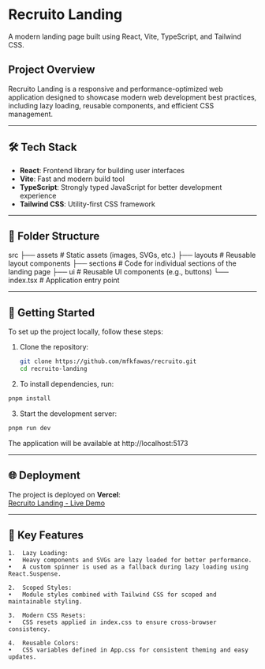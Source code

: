 # Recruito Landing

A modern landing page built using React, Vite, TypeScript, and Tailwind CSS.

## Project Overview

Recruito Landing is a responsive and performance-optimized web application designed to showcase modern web development best practices, including lazy loading, reusable components, and efficient CSS management.

---

## 🛠️ Tech Stack

- **React**: Frontend library for building user interfaces
- **Vite**: Fast and modern build tool
- **TypeScript**: Strongly typed JavaScript for better development experience
- **Tailwind CSS**: Utility-first CSS framework

---

## 🚀 Folder Structure

src
├── assets # Static assets (images, SVGs, etc.)
├── layouts # Reusable layout components
├── sections # Code for individual sections of the landing page
├── ui # Reusable UI components (e.g., buttons)
└── index.tsx # Application entry point

---

## 🚀 Getting Started

To set up the project locally, follow these steps:

1. Clone the repository:

   ```bash
   git clone https://github.com/mfkfawas/recruito.git
   cd recruito-landing
   ```

2. To install dependencies, run:

```bash
pnpm install
```

3. Start the development server:

```bash
pnpm run dev
```

The application will be available at http://localhost:5173

---

## 🌐 Deployment

The project is deployed on **Vercel**:  
[Recruito Landing - Live Demo](https://recruito-uyde.vercel.app/)

---

## 🌟 Key Features

    1.	Lazy Loading:
    •	Heavy components and SVGs are lazy loaded for better performance.
    •	A custom spinner is used as a fallback during lazy loading using React.Suspense.

    2.	Scoped Styles:
    •	Module styles combined with Tailwind CSS for scoped and maintainable styling.

    3.	Modern CSS Resets:
    •	CSS resets applied in index.css to ensure cross-browser consistency.

    4.	Reusable Colors:
    •	CSS variables defined in App.css for consistent theming and easy updates.

